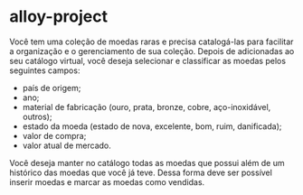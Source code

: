 # alloy-project

Você tem uma coleção de moedas raras e precisa catalogá-las para facilitar a organização e o gerenciamento de sua coleção. Depois de adicionadas ao seu catálogo virtual, você deseja selecionar e classificar as moedas pelos seguintes campos:

- país de origem;
- ano;
- material de fabricação (ouro, prata, bronze, cobre, aço-inoxidável, outros);
- estado da moeda (estado de nova, excelente, bom, ruim, danificada);
- valor de compra;
- valor atual de mercado.

Você deseja manter no catálogo todas as moedas que possui além de um histórico das moedas que você já teve. Dessa forma deve ser possível inserir moedas e marcar as moedas como vendidas.
